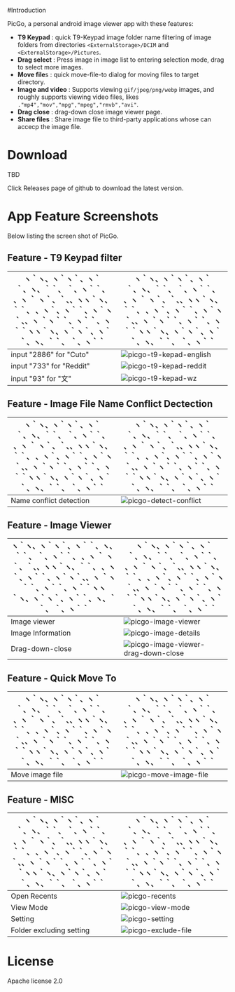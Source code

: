 #Introduction

PicGo, a personal android image viewer app with these features:

- **T9 Keypad** : quick T9-Keypad image folder name filtering of image folders from directories `<ExternalStorage>/DCIM` and `<ExternalStorage>/Pictures`.
- **Drag select** : Press image in image list to entering selection mode, drag to select more images.
- **Move file**s : quick move-file-to dialog for moving files to target directory.
- **Image and video** : Supports viewing `gif/jpeg/png/webp` images, and roughly supports viewing video files, likes `."mp4","mov","mpg","mpeg","rmvb","avi"`.
- **Drag close** : drag-down close image viewer page.
- **Share files** : Share image file to third-party applications whose can accecp the image file.

# Download

TBD

Click Releases page of github to download the latest version.

# App Feature Screenshots

Below listing the screen shot of PicGo.

## Feature - T9 Keypad filter

| ヽ｀ヽ、ヽ｀ヽ｀、ヽ｀｀、ヽ、｀｀、 ｀、ヽ｀｀、 、ヽ ｀ ヽ｀、｀、、ヽヽ｀ヽ、｀｀、 、ヽ｀、ヽ｀｀、ヽ｀ヽ｀、、ヽ ｀ヽ｀｀、ヽ｀｀、ヽ｀｀ヽヽ｀ヽ、ヽ｀ヽ｀、ヽ｀｀、ヽ、｀｀、 ｀、ヽ｀｀ | ヽ｀ヽ、ヽ｀ヽ｀、ヽ｀｀、ヽ、｀｀、 ｀、ヽ｀｀、 、ヽ ｀ ヽ｀、｀、、ヽヽ｀ヽ、｀｀、 、ヽ｀、ヽ｀｀、ヽ｀ヽ｀、、ヽ ｀ヽ｀｀、ヽ｀｀、ヽ｀｀ヽヽ｀ヽ、ヽ｀ヽ｀、ヽ｀｀、ヽ、｀｀、 ｀、ヽ｀｀ |
| ------------------------------------------------------------ | ------------------------------------------------------------ |
| input "2886" for "Cuto"                                      | ![picgo-t9-kepad-english](docs/screenshots/jpg/picgo-t9-keypad-cuto.jpg) |
| input "733" for "Reddit"                                     | ![picgo-t9-kepad-reddit](docs/screenshots/jpg/picgo-t9-keypad-english.jpg) |
| input "93" for "文"                                          | ![picgo-t9-kepad-wz](docs/screenshots/jpg/picgo-t9-keypad-wz.jpg) |

## Feature - Image File Name Conflict Dectection

| ヽ｀ヽ、ヽ｀ヽ｀、ヽ｀｀、ヽ、｀｀、 ｀、ヽ｀｀、 、ヽ ｀ ヽ｀、｀、、ヽヽ｀ヽ、｀｀、 、ヽ｀、ヽ｀｀、ヽ｀ヽ｀、、ヽ ｀ヽ｀｀、ヽ｀｀、ヽ｀｀ヽヽ｀ヽ、ヽ｀ヽ｀、ヽ｀｀、ヽ、｀｀、 ｀、ヽ｀｀ | ヽ｀ヽ、ヽ｀ヽ｀、ヽ｀｀、ヽ、｀｀、 ｀、ヽ｀｀、 、ヽ ｀ ヽ｀、｀、、ヽヽ｀ヽ、｀｀、 、ヽ｀、ヽ｀｀、ヽ｀ヽ｀、、ヽ ｀ヽ｀｀、ヽ｀｀、ヽ｀｀ヽヽ｀ヽ、ヽ｀ヽ｀、ヽ｀｀、ヽ、｀｀、 ｀、ヽ｀｀ |
| ------------------------------------------------------------ | ------------------------------------------------------------ |
| Name conflict detection                                      | ![picgo-detect-conflict](docs/screenshots/jpg/picgo-detect-conflict.jpg) |


## Feature - Image Viewer

| ヽ｀ヽ、ヽ｀ヽ｀、ヽ｀｀、ヽ、｀｀、 ｀、ヽ｀｀、 、ヽ ｀ ヽ｀、｀、、ヽヽ｀ヽ、｀｀、 、ヽ｀、ヽ｀｀、ヽ｀ヽ｀、、ヽ ｀ヽ｀｀、ヽ｀｀、ヽ｀｀ヽヽ｀ヽ、ヽ｀ヽ｀、ヽ｀｀、ヽ、｀｀、 ｀、ヽ｀｀ | ヽ｀ヽ、ヽ｀ヽ｀、ヽ｀｀、ヽ、｀｀、 ｀、ヽ｀｀、 、ヽ ｀ ヽ｀、｀、、ヽヽ｀ヽ、｀｀、 、ヽ｀、ヽ｀｀、ヽ｀ヽ｀、、ヽ ｀ヽ｀｀、ヽ｀｀、ヽ｀｀ヽヽ｀ヽ、ヽ｀ヽ｀、ヽ｀｀、ヽ、｀｀、 ｀、ヽ｀｀ |
| ------------------------------------------------------------ | ------------------------------------------------------------ |
| Image viewer                                      | ![picgo-image-viewer](docs/screenshots/jpg/picgo-image-viewer.jpg) |
| Image Information                                    | ![picgo-image-details](docs/screenshots/jpg/picgo-image-details.jpg) |
| Drag-down-close                                          | ![picgo-image-viewer-drag-down-close](docs/screenshots/jpg/picgo-image-viewer-drag-down-close.jpg) |

## Feature - Quick Move To

| ヽ｀ヽ、ヽ｀ヽ｀、ヽ｀｀、ヽ、｀｀、 ｀、ヽ｀｀、 、ヽ ｀ ヽ｀、｀、、ヽヽ｀ヽ、｀｀、 、ヽ｀、ヽ｀｀、ヽ｀ヽ｀、、ヽ ｀ヽ｀｀、ヽ｀｀、ヽ｀｀ヽヽ｀ヽ、ヽ｀ヽ｀、ヽ｀｀、ヽ、｀｀、 ｀、ヽ｀｀ | ヽ｀ヽ、ヽ｀ヽ｀、ヽ｀｀、ヽ、｀｀、 ｀、ヽ｀｀、 、ヽ ｀ ヽ｀、｀、、ヽヽ｀ヽ、｀｀、 、ヽ｀、ヽ｀｀、ヽ｀ヽ｀、、ヽ ｀ヽ｀｀、ヽ｀｀、ヽ｀｀ヽヽ｀ヽ、ヽ｀ヽ｀、ヽ｀｀、ヽ、｀｀、 ｀、ヽ｀｀ |
| ------------------------------------------------------------ | ------------------------------------------------------------ |
| Move image file                                      | ![picgo-move-image-file](docs/screenshots/jpg/picgo-move-image-file.jpg) |


## Feature - MISC

| ヽ｀ヽ、ヽ｀ヽ｀、ヽ｀｀、ヽ、｀｀、 ｀、ヽ｀｀、 、ヽ ｀ ヽ｀、｀、、ヽヽ｀ヽ、｀｀、 、ヽ｀、ヽ｀｀、ヽ｀ヽ｀、、ヽ ｀ヽ｀｀、ヽ｀｀、ヽ｀｀ヽヽ｀ヽ、ヽ｀ヽ｀、ヽ｀｀、ヽ、｀｀、 ｀、ヽ｀｀ | ヽ｀ヽ、ヽ｀ヽ｀、ヽ｀｀、ヽ、｀｀、 ｀、ヽ｀｀、 、ヽ ｀ ヽ｀、｀、、ヽヽ｀ヽ、｀｀、 、ヽ｀、ヽ｀｀、ヽ｀ヽ｀、、ヽ ｀ヽ｀｀、ヽ｀｀、ヽ｀｀ヽヽ｀ヽ、ヽ｀ヽ｀、ヽ｀｀、ヽ、｀｀、 ｀、ヽ｀｀ |
| ------------------------------------------------------------ | ------------------------------------------------------------ |
| Open Recents                                     | ![picgo-recents](docs/screenshots/jpg/picgo-recents.jpg) |
| View Mode                                    | ![picgo-view-mode](docs/screenshots/jpg/picgo-view-mode.jpg) |
| Setting                                          | ![picgo-setting](docs/screenshots/jpg/picgo-setting.jpg) |
| Folder excluding setting                                          | ![picgo-exclude-file](docs/screenshots/jpg/picgo-exclude-file.jpg) |

# License

Apache license 2.0